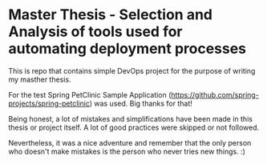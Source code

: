 # Master Thesis - Selection and Analysis of tools used for automating deployment processes

This is repo that contains simple DevOps project for the purpose of writing my masther thesis.

For the test Spring PetClinic Sample Application (https://github.com/spring-projects/spring-petclinic) was used. Big thanks for that! 

Being honest, a lot of mistakes and simplifications have been made in this thesis or project itself. A lot of good practices were skipped or not followed. 

Nevertheless, it was a nice adventure and remember that the only person who doesn't make mistakes is the person who never tries new things. :) 
